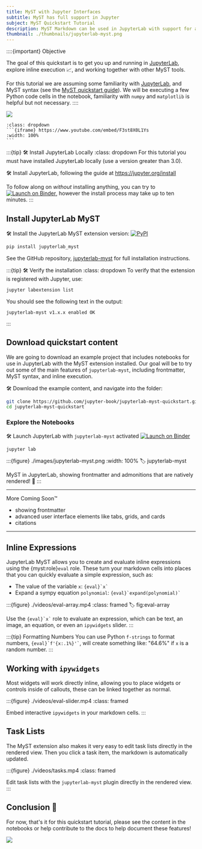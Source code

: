 ```yaml
---
title: MyST with Jupyter Interfaces
subtitle: MyST has full support in Jupyter
subject: MyST Quickstart Tutorial
description: MyST Markdown can be used in JupyterLab with support for all MyST syntax as well as inline execution.
thumbnail: ./thumbnails/jupyterlab-myst.png
---
```


::::{important} Objective

The goal of this quickstart is to get you up and running in [JupyterLab](https://jupyter.org), explore inline execution 📈, and working together with other MyST tools.

For this tutorial we are assuming some familiarity with [JupyterLab](https://jupyter.org), and MyST syntax (see the [MyST quickstart guide](./quickstart-myst-markdown.md)). We will be executing a few Python code cells in the notebook, familiarity with `numpy` and `matplotlib` is helpful but not necessary.
::::

![](#lookout-for-tutorial-actions)

````{note} See the video tutorial 📺
:class: dropdown
```{iframe} https://www.youtube.com/embed/F3st8X0L1Ys
:width: 100%
```
````

:::{tip} 🛠 Install JupyterLab Locally
:class: dropdown
For this tutorial you must have installed JupyterLab locally (use a version greater than 3.0).

🛠 Install JupyterLab, following the guide at <https://jupyter.org/install>

To follow along on _without_ installing anything, you can try to [![Launch on Binder][binder-badge]][binder-link], however the install process may take up to ten minutes.
:::

## Install JupyterLab MyST

🛠 Install the JupyterLab MyST extension version: [![PyPI](https://img.shields.io/pypi/v/jupyterlab-myst.svg)](https://pypi.org/project/jupyterlab-myst)

```bash
pip install jupyterlab_myst
```

See the GitHub repository, [jupyterlab-myst](https://github.com/jupyter-book/jupyterlab-myst) for full installation instructions.

:::{tip} 🛠 Verify the installation
:class: dropdown
To verify that the extension is registered with Jupyter, use:

```bash
jupyter labextension list
```

You should see the following text in the output:

```text
jupyterlab-myst v1.x.x enabled OK
```

:::

## Download quickstart content

We are going to download an example project that includes notebooks for use in JupyterLab with the MyST extension installed.
Our goal will be to try out some of the main features of `jupyterlab-myst`, including frontmatter, MyST syntax, and inline execution.

🛠 Download the example content, and navigate into the folder:

```bash
git clone https://github.com/jupyter-book/jupyterlab-myst-quickstart.git
cd jupyterlab-myst-quickstart
```

### Explore the Notebooks

🛠 Launch JupyterLab with `jupyterlab-myst` activated [![Launch on Binder][binder-badge]][binder-link]

```bash
jupyter lab
```

:::{figure} ./images/jupyterlab-myst.png
:width: 100%
:label: jupyterlab-myst

MyST in JupyterLab, showing frontmatter and admonitions that are natively rendered! 🎉
:::

---

More Coming Soon™

- showing frontmatter
- advanced user interface elements like tabs, grids, and cards
- citations

---

## Inline Expressions

JupyterLab MyST allows you to create and evaluate inline expressions using the {myst:role}`eval` role.
These turn your markdown cells into places that you can quickly evaluate a simple expression, such as:

- The value of the variable `x`: `` {eval}`x` ``
- Expand a sympy equation `polynomial`: `` {eval}`expand(polynomial)` ``

:::{figure} ./videos/eval-array.mp4
:class: framed
:label: fig:eval-array

Use the `` {eval}`x` `` role to evaluate an expression, which can be text, an image, an equation, or even an `ipywidgets` slider.
:::

:::{tip} Formatting Numbers
You can use Python `f-strings` to format numbers, `` {eval}`f'{x:.1%}'` ``, will create something like: "64.6%" if `x` is a random number.
:::

## Working with `ipywidgets`

Most widgets will work directly inline, allowing you to place widgets or controls inside of callouts, these can be linked together as normal.

:::{figure} ./videos/eval-slider.mp4
:class: framed

Embed interactive `ipywidgets` in your markdown cells.
:::

## Task Lists

The MyST extension also makes it very easy to edit task lists directly in the rendered view. Then you click a task item, the markdown is automatically updated.

:::{figure} ./videos/tasks.mp4
:class: framed

Edit task lists with the `jupyterlab-myst` plugin directly in the rendered view.
:::

## Conclusion 🥳

For now, that's it for this quickstart tutorial, please see the content in the notebooks or help contribute to the docs to help document these features!

![](#quickstart-cards)

[binder-badge]: https://mybinder.org/badge_logo.svg
[binder-link]: https://mybinder.org/v2/gh/executablebooks/jupyterlab-myst-quickstart/main?urlpath=lab
